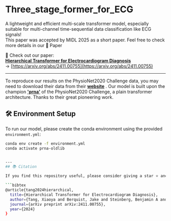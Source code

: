 # Three_stage_former_for_ECG

A lightweight and efficient multi-scale transformer model, especially suitable for multi-channel time-sequential data classification like ECG signals!  
This paper was accepted by MIDL 2025 as a short paper. Feel free to check more details in our 📄 Paper

📌 Check out our paper:  
**[Hierarchical Transformer for Electrocardiogram Diagnosis](https://arxiv.org/abs/2411.00755)**  
→ [https://arxiv.org/abs/2411.00755](https://arxiv.org/abs/2411.00755)

---
To reproduce our results on the PhysioNet2020 Challenge data, you may need to download their data from their **[website](https://moody-challenge.physionet.org/2020/)** .
Our model is built upon the champion **['prna'](https://www.cinc.org/archives/2020/pdf/CinC2020-107.pdf)** of the PhysioNet2020 Challenge, a plain transformer architecture. Thanks to their great pioneering work.
## 🛠 Environment Setup

To run our model, please create the conda environment using the provided `environment.yml`:

```bash
conda env create -f environment.yml
conda activate prna-oldlib


---
## 📚 Citation

If you find this repository useful, please consider giving a star ⭐ and citing our work 🩺:

```bibtex
@article{tang2024hierarchical,
  title={Hierarchical Transformer for Electrocardiogram Diagnosis},
  author={Tang, Xiaoya and Berquist, Jake and Steinberg, Benjamin A and Tasdizen, Tolga},
  journal={arXiv preprint arXiv:2411.00755},
  year={2024}
}
